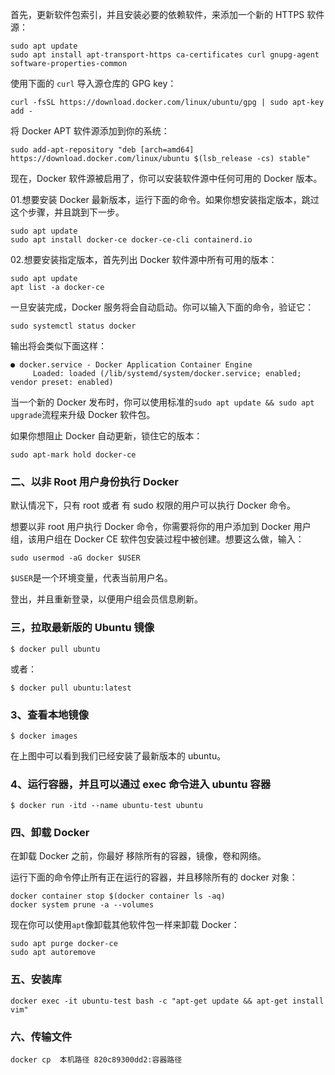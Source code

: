 首先，更新软件包索引，并且安装必要的依赖软件，来添加一个新的 HTTPS 软件源：

```text
sudo apt update
sudo apt install apt-transport-https ca-certificates curl gnupg-agent software-properties-common
```

使用下面的 `curl` 导入源仓库的 GPG key：

```text
curl -fsSL https://download.docker.com/linux/ubuntu/gpg | sudo apt-key add -
```

将 Docker APT 软件源添加到你的系统：

```text
sudo add-apt-repository "deb [arch=amd64] https://download.docker.com/linux/ubuntu $(lsb_release -cs) stable"
```

现在，Docker 软件源被启用了，你可以安装软件源中任何可用的 Docker 版本。

01.想要安装 Docker 最新版本，运行下面的命令。如果你想安装指定版本，跳过这个步骤，并且跳到下一步。

```text
sudo apt update
sudo apt install docker-ce docker-ce-cli containerd.io
```

02.想要安装指定版本，首先列出 Docker 软件源中所有可用的版本：

```text
sudo apt update
apt list -a docker-ce
```

一旦安装完成，Docker 服务将会自动启动。你可以输入下面的命令，验证它：

```text
sudo systemctl status docker
```

输出将会类似下面这样：

```text
● docker.service - Docker Application Container Engine
     Loaded: loaded (/lib/systemd/system/docker.service; enabled; vendor preset: enabled)
```

当一个新的 Docker 发布时，你可以使用标准的`sudo apt update && sudo apt upgrade`流程来升级 Docker 软件包。

如果你想阻止 Docker 自动更新，锁住它的版本：

```text
sudo apt-mark hold docker-ce
```

### 二、以非 Root 用户身份执行 Docker

默认情况下，只有 root 或者 有 sudo 权限的用户可以执行 Docker 命令。

想要以非 root 用户执行 Docker 命令，你需要将你的用户添加到 Docker 用户组，该用户组在 Docker CE 软件包安装过程中被创建。想要这么做，输入：

```text
sudo usermod -aG docker $USER
```

`$USER`是一个环境变量，代表当前用户名。

登出，并且重新登录，以便用户组会员信息刷新。



### 三，拉取最新版的 Ubuntu 镜像

```
$ docker pull ubuntu
```

或者：

```
$ docker pull ubuntu:latest
```

### 3、查看本地镜像

```
$ docker images
```

在上图中可以看到我们已经安装了最新版本的 ubuntu。

### 4、运行容器，并且可以通过 exec 命令进入 ubuntu 容器

```
$ docker run -itd --name ubuntu-test ubuntu
```

### 四、卸载 Docker

在卸载 Docker 之前，你最好 移除所有的容器，镜像，卷和网络。

运行下面的命令停止所有正在运行的容器，并且移除所有的 docker 对象：

```text
docker container stop $(docker container ls -aq)
docker system prune -a --volumes
```

现在你可以使用`apt`像卸载其他软件包一样来卸载 Docker：

```text
sudo apt purge docker-ce
sudo apt autoremove
```

### 五、安装库

```
docker exec -it ubuntu-test bash -c "apt-get update && apt-get install vim"
```

### 六、传输文件

```
docker cp  本机路径 820c89300dd2:容器路径
```